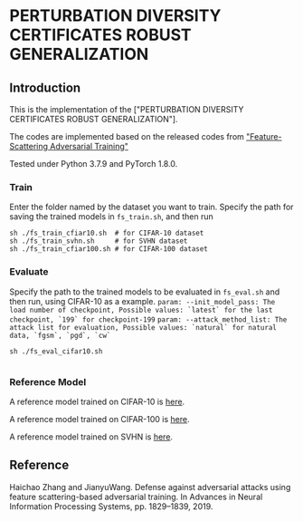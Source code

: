 # PERTURBATION DIVERSITY CERTIFICATES ROBUST GENERALIZATION

## Introduction
This is the implementation of the
["PERTURBATION DIVERSITY CERTIFICATES ROBUST GENERALIZATION"].

The codes are implemented based on the released codes from ["Feature-Scattering Adversarial Training"](https://papers.nips.cc/paper/8459-defense-against-adversarial-attacks-using-feature-scattering-based-adversarial-training.pdf)


Tested under Python 3.7.9 and PyTorch 1.8.0.

### Train
Enter the folder named by the dataset you want to train. Specify the path for saving the trained models in ```fs_train.sh```, and then run
```
sh ./fs_train_cfiar10.sh  # for CIFAR-10 dataset
sh ./fs_train_svhn.sh     # for SVHN dataset
sh ./fs_train_cfiar100.sh # for CIFAR-100 dataset

```

### Evaluate
Specify the path to the trained models to be evaluated in ```fs_eval.sh``` and then run, using CIFAR-10 as a example. 
``` param: --init_model_pass: The load number of checkpoint, Possible values: `latest` for the last checkpoint, `199` for checkpoint-199 ``` 
```param: --attack_method_list: The attack list for evaluation, Possible values: `natural` for natural data, `fgsm`, `pgd`, `cw` ```
```
sh ./fs_eval_cifar10.sh


```

### Reference Model
A reference model trained on CIFAR-10 is [here](https://drive.google.com/file/d/18NOtz_z29iMKdv92xTkXhZLVeCvg0N_o/view?usp=sharing).

A reference model trained on CIFAR-100 is [here](https://drive.google.com/file/d/1ZlNAqWvajZfNEQifTWqbBJjPdcXIjKhY/view?usp=sharing).

A reference model trained on SVHN is [here](https://drive.google.com/file/d/1T-fejNJFxNJzAiPtvmWIIOfYa9JLP7ea/view?usp=sharing).



## Reference
Haichao Zhang and JianyuWang. Defense against adversarial attacks using feature scattering-based adversarial training. In Advances in Neural Information Processing Systems, pp. 1829–1839, 2019.
